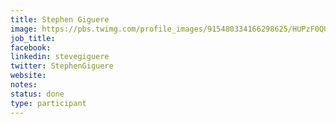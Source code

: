 ```yaml
---
title: Stephen Giguere
image: https://pbs.twimg.com/profile_images/915480334166298625/HUPzF0QU_400x400.jpg
job_title: 
facebook:
linkedin: stevegiguere
twitter: StephenGiguere
website:
notes:
status: done
type: participant
---
```


<!-- put more details about participant here -->
